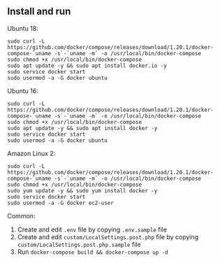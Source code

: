 ## Install and run

Ubuntu 18:

    sudo curl -L https://github.com/docker/compose/releases/download/1.20.1/docker-compose-`uname -s`-`uname -m` -o /usr/local/bin/docker-compose
    sudo chmod +x /usr/local/bin/docker-compose
    sudo apt update -y && sudo apt install docker.io -y
    sudo service docker start
    sudo usermod -a -G docker ubuntu

Ubuntu 16:

    sudo curl -L https://github.com/docker/compose/releases/download/1.20.1/docker-compose-`uname -s`-`uname -m` -o /usr/local/bin/docker-compose
    sudo chmod +x /usr/local/bin/docker-compose
    sudo apt update -y && sudo apt install docker -y
    sudo service docker start
    sudo usermod -a -G docker ubuntu

Amazon Linux 2:

    sudo curl -L https://github.com/docker/compose/releases/download/1.20.1/docker-compose-`uname -s`-`uname -m` -o /usr/local/bin/docker-compose
    sudo chmod +x /usr/local/bin/docker-compose
    sudo yum update -y && sudo yum install docker -y
    sudo service docker start
    sudo usermod -a -G docker ec2-user

Common:

1. Create and edit ``.env`` file by copying ``.env.sample`` file
2. Create and edit ``custom/LocalSettings.post.php`` file by copying ``custom/LocalSettings.post.php.sample`` file
2. Run ``docker-compose build && docker-compose up -d``
